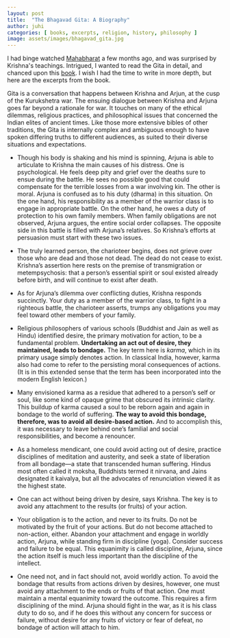 ```yaml
---
layout: post
title:  "The Bhagavad Gita: A Biography"
author: juhi
categories: [ books, excerpts, religion, history, philosophy ]
image: assets/images/bhagavad_gita.jpg
---
```


I had binge watched [Mahabharat](https://www.hotstar.com/us/tv/mahabharat/435) a few months ago, and was surprised by Krishna's teachings. Intrigued, I wanted to read the Gita in detail, and chanced upon this [book](https://www.goodreads.com/book/show/21981616-the-bhagavad-gita). I wish I had the time to write in more depth, but here are the excerpts from the book.

Gita is a conversation that happens between Krishna and Arjun, at the cusp of the Kurukshetra war. The ensuing dialogue between Krishna and Arjuna goes far beyond a rationale for war. It touches on many of the ethical dilemmas, religious practices, and philosophical issues that concerned the Indian elites of ancient times.
Like those more extensive bibles of other traditions, the Gita is internally complex and ambiguous enough to have spoken differing truths to different audiences, as suited to their diverse situations and expectations.
* Though his body is shaking and his mind is spinning, Arjuna is able to articulate to Krishna the main causes of his distress. One is psychological. He feels deep pity and grief over the deaths sure to ensue during the battle. He sees no possible good that could compensate for the terrible losses from a war involving kin. The other is moral. Arjuna is confused as to his duty (dharma) in this situation. On the one hand, his responsibility as a member of the warrior class is to engage in appropriate battle. On the other hand, he owes a duty of protection to his own family members. When family obligations are not observed, Arjuna argues, the entire social order collapses. The opposite side in this battle is filled with Arjuna’s relatives. So Krishna’s efforts at persuasion must start with these two issues.

 
* The truly learned person, the charioteer begins, does not grieve over those who are dead and those not dead. The dead do not cease to exist. Krishna’s assertion here rests on the premise of transmigration or metempsychosis: that a person’s essential spirit or soul existed already before birth, and will continue to exist after death.

* As for Arjuna’s dilemma over conflicting duties, Krishna responds succinctly. Your duty as a member of the warrior class, to fight in a righteous battle, the charioteer asserts, trumps any obligations you may feel toward other members of your family.

* Religious philosophers of various schools (Buddhist and Jain as well as Hindu) identified desire, the primary motivation for action, to be a fundamental problem. **Undertaking an act out of desire, they maintained, leads to bondage.** The key term here is _karma_, which in its primary usage simply denotes action. In classical India, however, karma also had come to refer to the persisting moral consequences of actions. (It is in this extended sense that the term has been incorporated into the modern English lexicon.) 
* Many envisioned karma as a residue that adhered to a person’s self or soul, like some kind of opaque grime that obscured its intrinsic clarity. This buildup of karma caused a soul to be reborn again and again in bondage to the world of suffering. **The way to avoid this bondage, therefore, was to avoid all desire-based action.** And to accomplish this, it was necessary to leave behind one’s familial and social responsibilities, and become a renouncer. 
* As a homeless mendicant, one could avoid acting out of desire, practice disciplines of meditation and austerity, and seek a state of liberation from all bondage—a state that transcended human suffering. Hindus most often called it moksha, Buddhists termed it nirvana, and Jains designated it kaivalya, but all the advocates of renunciation viewed it as the highest state.

* One can act without being driven by desire, says Krishna. The key is to avoid any attachment to the results (or fruits) of your action.

* Your obligation is to the action, and never to its fruits. Do not be motivated by the fruit of your actions. But do not become attached to non-action, either. Abandon your attachment and engage in worldly action, Arjuna, while standing firm in discipline (yoga). Consider success and failure to be equal. This equanimity is called discipline, Arjuna, since the action itself is much less important than the discipline of the intellect. 
 
* One need not, and in fact should not, avoid worldly action. To avoid the bondage that results from actions driven by desires, however, one must avoid any attachment to the ends or fruits of that action. One must maintain a mental equanimity toward the outcome. This requires a firm disciplining of the mind. Arjuna should fight in the war, as it is his class duty to do so, and if he does this without any concern for success or failure, without desire for any fruits of victory or fear of defeat, no bondage of action will attach to him.

